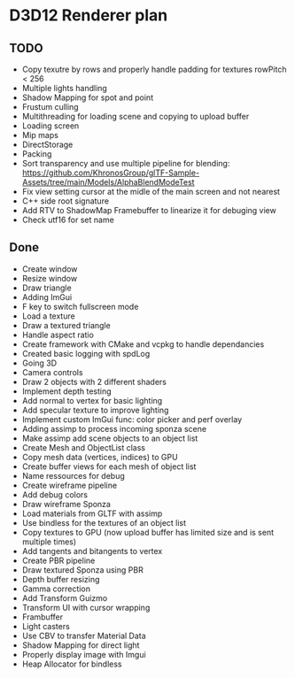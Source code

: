 # D3D12 Renderer plan

## TODO

- Copy texutre by rows and properly handle padding for textures rowPitch < 256
- Multiple lights handling
- Shadow Mapping for spot and point
- Frustum culling
- Multithreading for loading scene and copying to upload buffer
- Loading screen
- Mip maps
- DirectStorage
- Packing
- Sort transparency and use multiple pipeline for blending:  
<https://github.com/KhronosGroup/glTF-Sample-Assets/tree/main/Models/AlphaBlendModeTest>
- Fix view setting cursor at the midle of the main screen and not nearest
- C++ side root signature
- Add RTV to ShadowMap Framebuffer to linearize it for debuging view
- Check utf16 for set name

## Done

- Create window
- Resize window
- Draw triangle
- Adding ImGui
- F key to switch fullscreen mode
- Load a texture
- Draw a textured triangle
- Handle aspect ratio
- Create framework with CMake and vcpkg to handle dependancies
- Created basic logging with spdLog
- Going 3D
- Camera controls
- Draw 2 objects with 2 different shaders
- Implement depth testing
- Add normal to vertex for basic lighting
- Add specular texture to improve lighting
- Implement custom ImGui func: color picker and perf overlay
- Adding assimp to process incoming sponza scene
- Make assimp add scene objects to an object list
- Create Mesh and ObjectList class
- Copy mesh data (vertices, indices) to GPU
- Create buffer views for each mesh of object list
- Name ressources for debug
- Create wireframe pipeline
- Add debug colors
- Draw wireframe Sponza
- Load materials from GLTF with assimp
- Use bindless for the textures of an object list
- Copy textures to GPU (now upload buffer has limited size and is sent multiple times)
- Add tangents and bitangents to vertex
- Create PBR pipeline
- Draw textured Sponza using PBR
- Depth buffer resizing
- Gamma correction
- Add Transform Guizmo
- Transform UI with cursor wrapping
- Frambuffer
- Light casters
- Use CBV to transfer Material Data
- Shadow Mapping for direct light
- Properly display image with Imgui
- Heap Allocator for bindless
